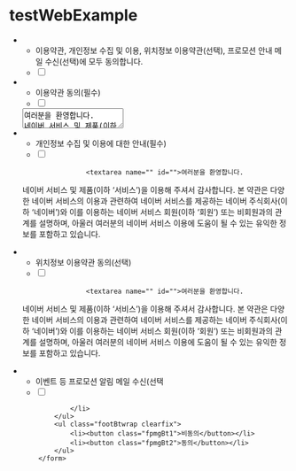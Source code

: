 # testWebExample

<form action="" id="joinForm">
            <ul class="join_box">
                <li class="checkBox check01">
                    <ul class="clearfix">
                        <li>이용약관, 개인정보 수집 및 이용,
                            위치정보 이용약관(선택), 프로모션 안내
                            메일 수신(선택)에 모두 동의합니다.</li>
                        <li class="checkAllBtn">
                            <input type="checkbox" name="chkAll" id="chk" class="chkAll">
                        </li>
                    </ul>
                </li>
                <li class="checkBox check02">
                    <ul class="clearfix">
                        <li>이용약관 동의(필수)</li>
                        <li class="checkBtn">
                            <input type="checkbox" name="chk"> 
                        </li>
                    </ul>
                    <textarea name="" id="">여러분을 환영합니다.
네이버 서비스 및 제품(이하 ‘서비스’)을 이용해 주셔서 감사합니다. 본 약관은 다양한 네이버 서비스의 이용과 관련하여 네이버 서비스를 제공하는 네이버 주식회사(이하 ‘네이버’)와 이를 이용하는 네이버 서비스 회원(이하 ‘회원’) 또는 비회원과의 관계를 설명하며, 아울러 여러분의 네이버 서비스 이용에 도움이 될 수 있는 유익한 정보를 포함하고 있습니다.
       </textarea>
                </li>
                <li class="checkBox check03">
                    <ul class="clearfix">
                        <li>개인정보 수집 및 이용에 대한 안내(필수)</li>
                        <li class="checkBtn">
                            <input type="checkbox" name="chk">
                        </li>
                    </ul>
 
                    <textarea name="" id="">여러분을 환영합니다.
네이버 서비스 및 제품(이하 ‘서비스’)을 이용해 주셔서 감사합니다. 본 약관은 다양한 네이버 서비스의 이용과 관련하여 네이버 서비스를 제공하는 네이버 주식회사(이하 ‘네이버’)와 이를 이용하는 네이버 서비스 회원(이하 ‘회원’) 또는 비회원과의 관계를 설명하며, 아울러 여러분의 네이버 서비스 이용에 도움이 될 수 있는 유익한 정보를 포함하고 있습니다.
       </textarea>
                </li>
                <li class="checkBox check03">
                    <ul class="clearfix">
                        <li>위치정보 이용약관 동의(선택)</li>
                        <li class="checkBtn">
                            <input type="checkbox" name="chk">
                        </li>
                    </ul>
 
                    <textarea name="" id="">여러분을 환영합니다.
네이버 서비스 및 제품(이하 ‘서비스’)을 이용해 주셔서 감사합니다. 본 약관은 다양한 네이버 서비스의 이용과 관련하여 네이버 서비스를 제공하는 네이버 주식회사(이하 ‘네이버’)와 이를 이용하는 네이버 서비스 회원(이하 ‘회원’) 또는 비회원과의 관계를 설명하며, 아울러 여러분의 네이버 서비스 이용에 도움이 될 수 있는 유익한 정보를 포함하고 있습니다.
       </textarea>
                </li>
                <li class="checkBox check04">
                    <ul class="clearfix">
                        <li>이벤트 등 프로모션 알림 메일 수신(선택</li>
                        <li class="checkBtn">
                            <input type="checkbox" name="chk">
                        </li>
                    </ul>
 
                </li>
            </ul>
            <ul class="footBtwrap clearfix">
                <li><button class="fpmgBt1">비동의</button></li>
                <li><button class="fpmgBt2">동의</button></li>
            </ul>
        </form>
